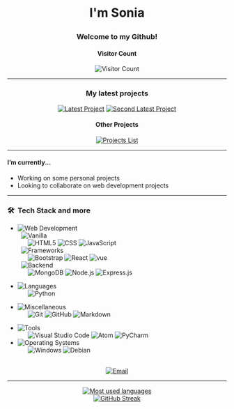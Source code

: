 # <p align="center">I'm Sonia</p>
### <p align="center">Welcome to my Github!</p>
<div align="center">
  
#### Visitor Count
![Visitor Count](https://profile-counter.glitch.me/{sonia-c-o}/count.svg)

</div>

***

<div align="center">

### My latest projects
[![Latest Project](https://github-readme-stats.vercel.app/api/pin/?username=sonia-c-o&repo=)](https://github.com/WEGFan/codestats-profile-readme) [![Second Latest Project](https://github-readme-stats.vercel.app/api/pin/?username=sonia-c-o&repo=)](https://github.com/WEGFan/codestats-profile-readme)
<!-- Write the repository's name for both "repo" and the alternative text -->
#### Other Projects
[![Projects List](https://img.icons8.com/ios-filled/70/FD428E/group-of-projects.png)](https://github.com/sonia-c-o/sonia-c-o/blob/main/projects.md)  
 
</div>

***

#### I’m currently...
- Working on some personal projects
- Looking to collaborate on web development projects
<!-- - 🤔 I’m looking for help with ... -->
<!-- - 🌱 I’m currently learning ... -->
<!-- - 💬 Ask me about anything -->
<!-- - 📫 How to reach me: ... -->
<!-- - ⚡ Fun fact: ... -->

<!-- ### 👨🏻‍💻 &nbsp;About Me -->
<!-- - 🎓 &nbsp; Studying Computer Science and Mathematics at University of .... -->
<!-- - 🌱 &nbsp; Learning more about ... -->
<!-- - 🤔 &nbsp; Learning new technologies and trying to develop software solutions. -->

***

### 🛠 &nbsp;Tech Stack and more
- ![Web Development](https://img.shields.io/badge/-Web_Developement-0d1117?style=for-the-badge)
  <br />
  &nbsp;&nbsp;![Vanilla](https://img.shields.io/badge/-Vanilla:-0d1117?style=flat-square)
  <br />
  &nbsp;&nbsp;&nbsp;&nbsp;&nbsp;
  ![HTML5](https://img.shields.io/badge/-HTML5-E96228?style=plastic&logo=html5)
  ![CSS](https://img.shields.io/badge/-CSS3-2862E9?style=plastic&logo=css3)
  ![JavaScript](https://img.shields.io/badge/-JavaScript-F5D238?style=plastic&logo=javascript)
  <br />
  &nbsp;&nbsp;![Frameworks](https://img.shields.io/badge/-Frameworks:-0d1117?style=flat-square)
  <br />
  &nbsp;&nbsp;&nbsp;&nbsp;&nbsp;
  ![Bootstrap](https://img.shields.io/badge/-BootStrap-7710F1?style=plastic&logo=bootstrap)
  ![React](https://img.shields.io/badge/-React-212121?style=plastic&logo=react&logoColor=6FD5DE)
  ![vue](https://img.shields.io/badge/-Vue-32475B?style=plastic&logo=vue.js)
  <br />
   &nbsp;&nbsp;![Backend](https://img.shields.io/badge/-Backend:-0d1117?style=flat-square)
  <br />
  &nbsp;&nbsp;&nbsp;&nbsp;&nbsp;
  ![MongoDB](https://img.shields.io/badge/-MongoDB-3E2E1E?style=plastic&logo=mongodb)
  ![Node.js](https://img.shields.io/badge/-NodeJS-313131?style=plastic&logo=node.js)
  ![Express.js](https://img.shields.io/badge/-ExpressJS-000?style=plastic&logo=express)

- ![Languages](https://img.shields.io/badge/-Languages-0d1117?style=for-the-badge)
  <br />
  &nbsp;&nbsp;&nbsp;&nbsp;&nbsp;
  ![Python](https://img.shields.io/badge/-Python-F5DC67?style=plastic&logo=python)
<!--   ![C++](https://img.shields.io/badge/-C++-005697?style=plastic&logo=C%2B%2B) -->
<!--   ![Rust](https://img.shields.io/badge/-rust-C8352A?style=plastic&logo=rust) -->

<!-- - ![Technical Skills](https://img.shields.io/badge/-Technical_Skills-0d1117?style=for-the-badge)
  <br />
  &nbsp;&nbsp;&nbsp;&nbsp;&nbsp; -->
<!--   ![Computer Networking](https://img.shields.io/badge/-Computer_Networking-F70000?style=plastic) -->
<!--   ![Web Security](https://img.shields.io/badge/-Web_Security-F70000?style=plastic) -->
<!--   ![HTTP and REST](https://img.shields.io/badge/-HTTP_and_REST-F70000?style=plastic) -->
<!--   ![API Integration](https://img.shields.io/badge/-API_Integration-F70000?style=plastic) -->


- ![Miscellaneous](https://img.shields.io/badge/-Miscellaneous-0d1117?style=for-the-badge)
  <br />
  &nbsp;&nbsp;&nbsp;&nbsp;&nbsp;
  ![Git](https://img.shields.io/badge/-Git-fff?style=plastic&logo=git)
  ![GitHub](https://img.shields.io/badge/-GitHub-000?style=plastic&logo=github)
  ![Markdown](https://img.shields.io/badge/-Markdown-000?style=plastic&logo=markdown)
<!--   ![npm](https://img.shields.io/badge/-npm-8C0505?style=plastic&logo=npm) -->
<!--   ![Bash Script](https://img.shields.io/badge/-Bash-272E35?style=plastic&logo=gnubash) -->

- ![Tools](https://img.shields.io/badge/-Tools-0d1117?style=for-the-badge)
  <br />
  &nbsp;&nbsp;&nbsp;&nbsp;&nbsp;
  ![Visual Studio Code](https://img.shields.io/badge/-VSCode-3281B6?style=plastic&logo=visualstudio)
  ![Atom](https://img.shields.io/badge/-Atom-97C98F?style=plastic&logo=atom)
  ![PyCharm](https://img.shields.io/badge/-PyCharm-B5E759?style=plastic&logo=pycharm)
- ![Operating Systems](https://img.shields.io/badge/-Operating_Systems-0d1117?style=for-the-badge)
  <br />
  &nbsp;&nbsp;&nbsp;&nbsp;&nbsp;
  ![Windows](https://img.shields.io/badge/-Windows-203154?style=plastic&logo=windows)
  ![Debian](https://img.shields.io/badge/-Debian-A3002E?style=plastic&logo=debian)
<br />

<div align="center">
<!--   <a href="https://www./"><img src="https://img.icons8.com/dotty/40/FD428E/web.png" alt="Website"></a> -->
  <a href="mailto:soniaonyeukwu@zohomail.com"><img src="https://img.icons8.com/metro/40/FD428E/new-post.png" alt="Email" /></a>
<!--   <img src="https://img.icons8.com/ios-filled/40/000000/thick-vertical-line.png"/> -->
<!--   <a href="https://www.linkedin.com/in/"><img src="https://img.icons8.com/fluency/40/FD428E/linkedin.png" alt="LinkedIn"></a> -->
</div>

***
<div align="center">

[![Most used languages](https://github-readme-stats.vercel.app/api/top-langs/?username=sonia-c-o&theme=radical&layout=compact)  
![GitHub Streak](https://github-readme-streak-stats.herokuapp.com/?user=sonia-c-o&theme=radical&count_private=true)](https://github.com/sonia-c-o)
<!-- ![GitHub Stats](https://github-readme-stats.vercel.app/api?username=sonia-c-o&theme=radical&text_color=ECECEC&line_height=27&v=57&show_icons=true&icon_color=FFD700")   -->
<!-- ![Trophies](https://github-profile-trophy.vercel.app/?username=sonia-c-o&theme=onestar&no-frame=true&column=3&row=2) -->
  
</div>
